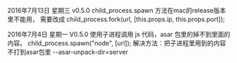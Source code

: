 2016年7月13日 星期三 v0.5.0
child_process.spawn 方法在mac的release版本里不能用，
需要改成 child_process.fork(url, [this.props.ip, this.props.port]);

2016年7月4日 星期一 V0.5.0
使用子进程调用 js 代码，asar 包里的掉不到里面的内容。
child_process.spawn("node", [url]);
解决方法：把子进程里用到的内容不打到asar包里
--asar-unpack-dir=server